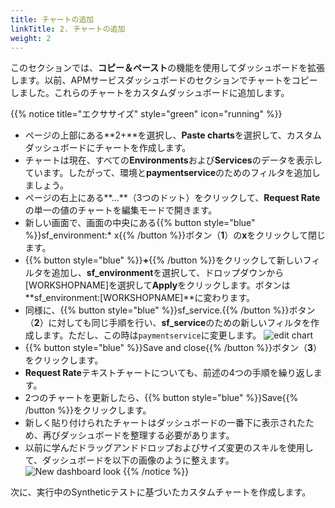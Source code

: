 ```yaml
---
title: チャートの追加
linkTitle: 2. チャートの追加
weight: 2
---
```


このセクションでは、**コピー＆ペースト**の機能を使用してダッシュボードを拡張します。以前、APMサービスダッシュボードのセクションでチャートをコピーしました。これらのチャートをカスタムダッシュボードに追加します。

{{% notice title="エクササイズ" style="green" icon="running" %}}

* ページの上部にある**2+**を選択し、**Paste charts**を選択して、カスタムダッシュボードにチャートを作成します。
* チャートは現在、すべての**Environments**および**Services**のデータを表示しています。したがって、環境と**paymentservice**のためのフィルタを追加しましょう。
* ページの右上にある**...**（3つのドット）をクリックして、**Request Rate**の単一の値のチャートを編集モードで開きます。
* 新しい画面で、画面の中央にある{{% button style="blue" %}}sf_environment:* x{{% /button %}}ボタン（**1**）の**x**をクリックして閉じます。
* {{% button style="blue" %}}**+**{{% /button %}}をクリックして新しいフィルタを追加し、**sf_environment**を選択して、ドロップダウンから[WORKSHOPNAME]を選択して**Apply**をクリックします。ボタンは**sf_environment:[WORKSHOPNAME]**に変わります。
* 同様に、{{% button style="blue" %}}sf_service.{{% /button %}}ボタン（**2**）に対しても同じ手順を行い、**sf_service**のための新しいフィルタを作成します。ただし、この時は`paymentservice`に変更します。
  ![edit chart](../images/edit-chart.png)
* {{% button style="blue" %}}Save and close{{% /button %}}ボタン（**3**）をクリックします。
* **Request Rate**テキストチャートについても、前述の4つの手順を繰り返します。
* 2つのチャートを更新したら、{{% button style="blue" %}}Save{{% /button %}}をクリックします。
* 新しく貼り付けられたチャートはダッシュボードの一番下に表示されたため、再びダッシュボードを整理する必要があります。
* 以前に学んだドラッグアンドドロップおよびサイズ変更のスキルを使用して、ダッシュボードを以下の画像のように整えます。
  ![New dashboard look](../images/copyandpastedcharts.png)
{{% /notice %}}

次に、実行中のSyntheticテストに基づいたカスタムチャートを作成します。
